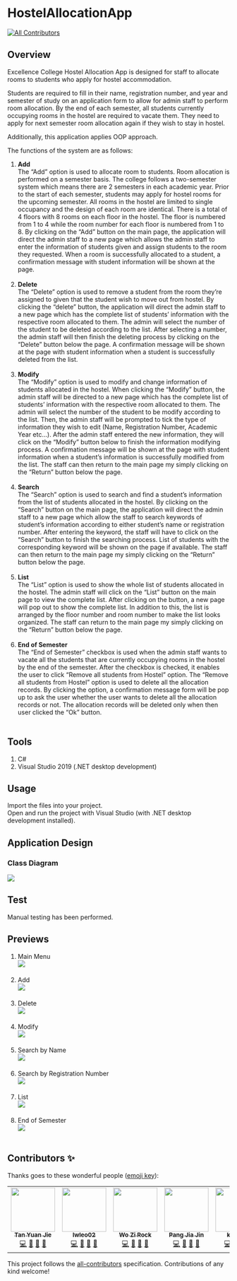 # HostelAllocationApp
<!-- ALL-CONTRIBUTORS-BADGE:START - Do not remove or modify this section -->
[![All Contributors](https://img.shields.io/badge/all_contributors-5-orange.svg?style=flat-square)](#contributors-)
<!-- ALL-CONTRIBUTORS-BADGE:END -->

## Overview
<p>Excellence College Hostel Allocation App is designed for staff to allocate rooms to students who apply for hostel accommodation.</p>
<p>Students are required to fill in their name, registration number, and year and semester of study on an application form to allow for admin staff to perform room allocation. By the end of each semester, all students currently occupying rooms in the hostel are required to vacate them. They need to apply for next semester room allocation again if they wish to stay in hostel.</p>
<p>Additionally, this application applies OOP approach.</p>
<p>The functions of the system are as follows:</p>

1. **Add** <br> The “Add” option is used to allocate room to students. Room allocation is performed on a semester basis. The college follows a two-semester system which means there are 2 semesters in each academic year. Prior to the start of each semester, students may apply for hostel rooms for the upcoming semester. All rooms in the hostel are limited to single occupancy and the design of each room are identical. There is a total of 4 floors with 8 rooms on each floor in the hostel. The floor is numbered from 1 to 4 while the room number for each floor is numbered from 1 to 8. By clicking on the “Add” button on the main page, the application will direct the admin staff to a new page which allows the admin staff to enter the information of students given and assign students to the room they requested. When a room is successfully allocated to a student, a confirmation message with student information will be shown at the page.<br><br>
2. **Delete** <br> The “Delete” option is used to remove a student from the room they’re assigned to given that the student wish to move out from hostel. By clicking the “delete” button, the application will direct the admin staff to a new page which has the complete list of students’ information with the respective room allocated to them. The admin will select the number of the student to be deleted according to the list. After selecting a number, the admin staff will then finish the deleting process by clicking on the “Delete” button below the page. A confirmation message will be shown at the page with student information when a student is successfully deleted from the list.<br><br>
3. **Modify** <br> The “Modify” option is used to modify and change information of students allocated in the hostel. When clicking the “Modify” button, the admin staff will be directed to a new page which has the complete list of students’ information with the respective room allocated to them. The admin will select the number of the student to be modify according to the list. Then, the admin staff will be prompted to tick the type of information they wish to edit (Name, Registration Number, Academic Year etc…). After the admin staff entered the new information, they will click on the “Modify” button below to finish the information modifying process. A confirmation message will be shown at the page with student information when a student’s information is successfully modified from the list. The staff can then return to the main page my simply clicking on the “Return” button below the page.<br><br>
4. **Search** <br> The “Search” option is used to search and find a student’s information from the list of students allocated in the hostel. By clicking on the “Search” button on the main page, the application will direct the admin staff to a new page which allow the staff to search keywords of student’s information according to either student’s name or registration number. After entering the keyword, the staff will have to click on the “Search” button to finish the searching process. List of students with the corresponding keyword will be shown on the page if available. The staff can then return to the main page my simply clicking on the “Return” button below the page.<br><br>
5. **List** <br> The “List” option is used to show the whole list of students allocated in the hostel. The admin staff will click on the “List” button on the main page to view the complete list. After clicking on the button, a new page will pop out to show the complete list. In addition to this, the list is arranged by the floor number and room number to make the list looks organized. The staff can return to the main page my simply clicking on the “Return” button below the page.<br><br>
6. **End of Semester** <br> The “End of Semester” checkbox is used when the admin staff wants to vacate all the students that are currently occupying rooms in the hostel by the end of the semester. After the checkbox is checked, it enables the user to click “Remove all students from Hostel” option. The “Remove all students from Hostel” option is used to delete all the allocation records. By clicking the option, a confirmation message form will be pop up to ask the user whether the user wants to delete all the allocation records or not. The allocation records will be deleted only when then user clicked the “Ok” button.<br><br>

## Tools
1. C#
2. Visual Studio 2019 (.NET desktop development)

## Usage
Import the files into your project.<br>
Open and run the project with Visual Studio (with .NET desktop development installed).

## Application Design
### Class Diagram
<img src="previews/ClassDiagram.png">

## Test
Manual testing has been performed.

## Previews
1. Main Menu <br> <img src="previews/MainMenu.png"><br><br>
2. Add <br> <img src="previews/Add.png"><br><br>
3. Delete <br> <img src="previews/Delete.png"><br><br>
4. Modify <br> <img src="previews/Modify.png"><br><br>
5. Search by Name <br> <img src="previews/SearchByName.png"><br><br>
6. Search by Registration Number <br> <img src="previews/SearchByRegNum.png"><br><br>
7. List <br> <img src="previews/List.png"><br><br>
8. End of Semester <br> <img src="previews/EndOfSemester.png"><br><br>

## Contributors ✨

Thanks goes to these wonderful people ([emoji key](https://allcontributors.org/docs/en/emoji-key)):

<!-- ALL-CONTRIBUTORS-LIST:START - Do not remove or modify this section -->
<!-- prettier-ignore-start -->
<!-- markdownlint-disable -->
<table>
  <tr>
    <td align="center"><a href="https://github.com/yuanjie8629"><img src="https://avatars.githubusercontent.com/u/86699785?v=4?s=100" width="100px;" alt=""/><br /><sub><b>Tan Yuan Jie</b></sub></a><br /><a href="https://github.com/yuanjie8629/HostelAllocationApp/commits?author=yuanjie8629" title="Code">💻</a> <a href="https://github.com/yuanjie8629/HostelAllocationApp/commits?author=yuanjie8629" title="Documentation">📖</a> <a href="#ideas-yuanjie8629" title="Ideas, Planning, & Feedback">🤔</a> <a href="#userTesting-yuanjie8629" title="User Testing">📓</a></td>
    <td align="center"><a href="https://github.com/lwleo02"><img src="https://avatars.githubusercontent.com/u/86616877?v=4?s=100" width="100px;" alt=""/><br /><sub><b>lwleo02</b></sub></a><br /><a href="https://github.com/yuanjie8629/HostelAllocationApp/commits?author=lwleo02" title="Code">💻</a> <a href="https://github.com/yuanjie8629/HostelAllocationApp/commits?author=lwleo02" title="Documentation">📖</a> <a href="#ideas-lwleo02" title="Ideas, Planning, & Feedback">🤔</a> <a href="#userTesting-lwleo02" title="User Testing">📓</a></td>
    <td align="center"><a href="https://github.com/threelittle87"><img src="https://avatars.githubusercontent.com/u/86560855?v=4?s=100" width="100px;" alt=""/><br /><sub><b>Wo Zi Rock</b></sub></a><br /><a href="https://github.com/yuanjie8629/HostelAllocationApp/commits?author=threelittle87" title="Code">💻</a> <a href="https://github.com/yuanjie8629/HostelAllocationApp/commits?author=threelittle87" title="Documentation">📖</a> <a href="#ideas-threelittle87" title="Ideas, Planning, & Feedback">🤔</a> <a href="#userTesting-threelittle87" title="User Testing">📓</a></td>
    <td align="center"><a href="https://github.com/deviljin1009"><img src="https://avatars.githubusercontent.com/u/86699859?v=4?s=100" width="100px;" alt=""/><br /><sub><b>Pang Jia Jin</b></sub></a><br /><a href="https://github.com/yuanjie8629/HostelAllocationApp/commits?author=deviljin1009" title="Code">💻</a> <a href="https://github.com/yuanjie8629/HostelAllocationApp/commits?author=deviljin1009" title="Documentation">📖</a> <a href="#ideas-deviljin1009" title="Ideas, Planning, & Feedback">🤔</a> <a href="#userTesting-deviljin1009" title="User Testing">📓</a></td>
    <td align="center"><a href="https://github.com/Kai411"><img src="https://avatars.githubusercontent.com/u/51218403?v=4?s=100" width="100px;" alt=""/><br /><sub><b>kaii411</b></sub></a><br /><a href="https://github.com/yuanjie8629/HostelAllocationApp/commits?author=Kai411" title="Code">💻</a> <a href="https://github.com/yuanjie8629/HostelAllocationApp/commits?author=Kai411" title="Documentation">📖</a> <a href="#ideas-Kai411" title="Ideas, Planning, & Feedback">🤔</a> <a href="#userTesting-Kai411" title="User Testing">📓</a></td>
  </tr>
</table>

<!-- markdownlint-restore -->
<!-- prettier-ignore-end -->

<!-- ALL-CONTRIBUTORS-LIST:END -->

This project follows the [all-contributors](https://github.com/all-contributors/all-contributors) specification. Contributions of any kind welcome!